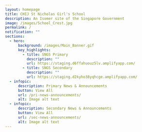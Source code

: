 ```yaml
---
layout: homepage
title: CHIJ St Nicholas Girl's School
description: An Isomer site of the Singapore Government
image: /images/School_Crest.jpg
permalink: /
notification: ""
sections:
  - hero:
      background: /images/Main_Banner.gif
      key_highlights:
        - title: SNGS Primary
          description: ""
          url: https://staging.d6ffahuouz5lv.amplifyapp.com/
        - title: SNGS Secondary
          description: ""
          url: https://staging.d2kyho38yqhcge.amplifyapp.com/
  - infopic:
      description: Primary News & Announcements
      button: View All
      url: /pri-news-announcements/
      alt: Image alt text
  - infopic:
      description: Secondary News & Announcements
      button: View All
      url: /sec-news-announcements/
      alt: Image alt text
---
```

